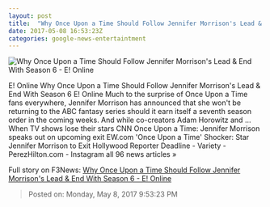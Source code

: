 ```yaml
---
layout: post
title:  "Why Once Upon a Time Should Follow Jennifer Morrison's Lead & End With Season 6 - E! Online"
date: 2017-05-08 16:53:23Z
categories: google-news-entertaintment
---
```


![Why Once Upon a Time Should Follow Jennifer Morrison's Lead & End With Season 6 - E! Online](http://akns-images.eonline.com/eol_images/Entire_Site/2016822/rs_600x600-160922202029-222.jpg?downsize=450:*&crop=450:350;left,top)

E! Online Why Once Upon a Time Should Follow Jennifer Morrison's Lead & End With Season 6 E! Online Much to the surprise of Once Upon a Time fans everywhere, Jennifer Morrison has announced that she won't be returning to the ABC fantasy series should it earn itself a seventh season order in the coming weeks. And while co-creators Adam Horowitz and ... When TV shows lose their stars CNN Once Upon a Time: Jennifer Morrison speaks out on upcoming exit EW.com 'Once Upon a Time' Shocker: Star Jennifer Morrison to Exit Hollywood Reporter Deadline - Variety - PerezHilton.com - Instagram all 96 news articles »


Full story on F3News: [Why Once Upon a Time Should Follow Jennifer Morrison's Lead & End With Season 6 - E! Online](http://www.f3nws.com/n/xbtUTJ)

> Posted on: Monday, May 8, 2017 9:53:23 PM
